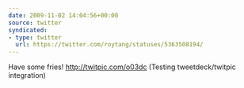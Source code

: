 ```yaml
---
date: 2009-11-02 14:04:56+00:00
source: twitter
syndicated:
- type: twitter
  url: https://twitter.com/roytang/statuses/5363508194/
---
```


Have some fries! http://twitpic.com/o03dc (Testing tweetdeck/twitpic integration)